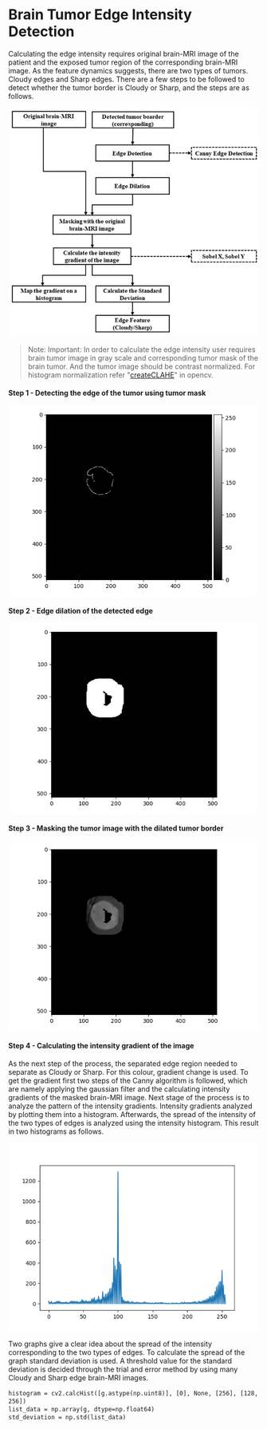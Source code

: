 # Brain Tumor Edge Intensity Detection

Calculating the edge intensity requires original brain-MRI image of the patient and the 
exposed tumor region of the corresponding brain-MRI image. As the feature dynamics suggests, 
there are two types of tumors. Cloudy edges and Sharp edges. There are a few steps to be followed
to detect whether the tumor border is Cloudy or Sharp, and the steps are as follows.

![img.png](images/overall-flow.png)

> Note: Important: In order to calculate the edge intensity user requires brain tumor image in gray
scale and corresponding tumor mask of the brain tumor. And the tumor image should be contrast normalized.
> For histogram normalization refer "[createCLAHE](https://docs.opencv.org/4.6.0/d5/daf/tutorial_py_histogram_equalization.html)" in opencv.

#### Step 1 - Detecting the edge of the tumor using tumor mask

![<img src="imag_1.png"/>](images/edge-detected.png)

#### Step 2 - Edge dilation of the detected edge

![<img src="imag_2.png"/>](images/edge-dilated.png)

#### Step 3 - Masking the tumor image with the dilated tumor border

![<img src="imag_3.png"/>](images/masked.png)

#### Step 4 - Calculating the intensity gradient of the image

As the next step of the process, the separated edge region needed to separate as 
Cloudy or Sharp. For this colour, gradient change is used. To get the gradient 
first two steps of the Canny algorithm is followed, which are namely applying 
the gaussian filter and the calculating intensity gradients of the masked brain-MRI 
image. Next stage of the process is to analyze the pattern of the intensity gradients. 
Intensity gradients analyzed by plotting them into a histogram. Afterwards, the spread 
of the intensity of the two types of edges is analyzed using the intensity histogram. 
This result in two histograms as follows.

![<img src="imag_4.png"/>](images/histogram.png)

Two graphs give a clear idea about the spread of the intensity corresponding to the 
two types of edges. To calculate the spread of the graph standard deviation is used. 
A threshold value for the standard deviation is decided through the trial and error 
method by using many Cloudy and Sharp edge brain-MRI images.

```
histogram = cv2.calcHist([g.astype(np.uint8)], [0], None, [256], [128, 256])
list_data = np.array(g, dtype=np.float64)
std_deviation = np.std(list_data)
```

